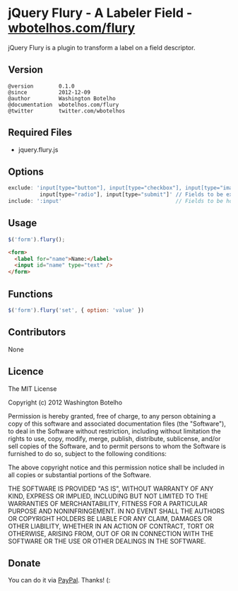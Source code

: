 # jQuery Flury - A Labeler Field - [wbotelhos.com/flury](http://wbotelhos.com/flury)

jQuery Flury is a plugin to transform a label on a field descriptor.

## Version

```
@version        0.1.0
@since          2012-12-09
@author         Washington Botelho
@documentation  wbotelhos.com/flury
@twitter        twitter.com/wbotelhos
```

## Required Files

+ jquery.flury.js

## Options

```js
exclude: 'input[type="button"], input[type="checkbox"], input[type="image"],
          input[type="radio"], input[type="submit"]' // Fields to be excluded of the hook.
include: ':input'                                    // Fields to be hooked.
```

## Usage

```js
$('form').flury();
```

```html
<form>
  <label for="name">Name:</label>
  <input id="name" type="text" />
</form>
```

## Functions

```js
$('form').flury('set', { option: 'value' })
```

## Contributors

None

## Licence

The MIT License

Copyright (c) 2012 Washington Botelho

Permission is hereby granted, free of charge, to any person obtaining a copy of this software and associated documentation files (the "Software"), to deal in the Software without restriction, including without limitation the rights to use, copy, modify, merge, publish, distribute, sublicense, and/or sell copies of the Software, and to permit persons to whom the Software is furnished to do so, subject to the following conditions:

The above copyright notice and this permission notice shall be included in all copies or substantial portions of the Software.

THE SOFTWARE IS PROVIDED "AS IS", WITHOUT WARRANTY OF ANY KIND, EXPRESS OR IMPLIED, INCLUDING BUT NOT LIMITED TO THE WARRANTIES OF MERCHANTABILITY, FITNESS FOR A PARTICULAR PURPOSE AND NONINFRINGEMENT. IN NO EVENT SHALL THE AUTHORS OR COPYRIGHT HOLDERS BE LIABLE FOR ANY CLAIM, DAMAGES OR OTHER LIABILITY, WHETHER IN AN ACTION OF CONTRACT, TORT OR OTHERWISE, ARISING FROM, OUT OF OR IN CONNECTION WITH THE SOFTWARE OR THE USE OR OTHER DEALINGS IN THE SOFTWARE.

## Donate

You can do it via [PayPal](https://www.paypal.com/cgi-bin/webscr?cmd=_donations&business=X8HEP2878NDEG&item_name=jQuery%20Flury). Thanks! (:
